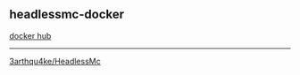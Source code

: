 ## headlessmc-docker

[docker hub](https://hub.docker.com/r/n0thub/headlessmc)

---

[3arthqu4ke/HeadlessMc](https://github.com/3arthqu4ke/HeadlessMc)

